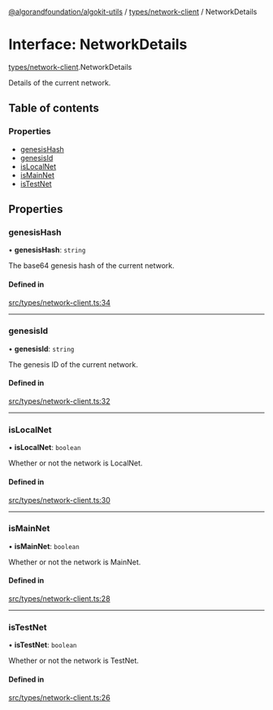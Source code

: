 [@algorandfoundation/algokit-utils](../README.md) / [types/network-client](../modules/types_network_client.md) / NetworkDetails

# Interface: NetworkDetails

[types/network-client](../modules/types_network_client.md).NetworkDetails

Details of the current network.

## Table of contents

### Properties

- [genesisHash](types_network_client.NetworkDetails.md#genesishash)
- [genesisId](types_network_client.NetworkDetails.md#genesisid)
- [isLocalNet](types_network_client.NetworkDetails.md#islocalnet)
- [isMainNet](types_network_client.NetworkDetails.md#ismainnet)
- [isTestNet](types_network_client.NetworkDetails.md#istestnet)

## Properties

### genesisHash

• **genesisHash**: `string`

The base64 genesis hash of the current network.

#### Defined in

[src/types/network-client.ts:34](https://github.com/lempira/algokit-utils-ts/blob/main/src/types/network-client.ts#L34)

___

### genesisId

• **genesisId**: `string`

The genesis ID of the current network.

#### Defined in

[src/types/network-client.ts:32](https://github.com/lempira/algokit-utils-ts/blob/main/src/types/network-client.ts#L32)

___

### isLocalNet

• **isLocalNet**: `boolean`

Whether or not the network is LocalNet.

#### Defined in

[src/types/network-client.ts:30](https://github.com/lempira/algokit-utils-ts/blob/main/src/types/network-client.ts#L30)

___

### isMainNet

• **isMainNet**: `boolean`

Whether or not the network is MainNet.

#### Defined in

[src/types/network-client.ts:28](https://github.com/lempira/algokit-utils-ts/blob/main/src/types/network-client.ts#L28)

___

### isTestNet

• **isTestNet**: `boolean`

Whether or not the network is TestNet.

#### Defined in

[src/types/network-client.ts:26](https://github.com/lempira/algokit-utils-ts/blob/main/src/types/network-client.ts#L26)
